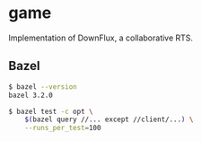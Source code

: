 # game
Implementation of DownFlux, a collaborative RTS.

## Bazel

```bash
$ bazel --version
bazel 3.2.0

$ bazel test -c opt \
    $(bazel query //... except //client/...) \
    --runs_per_test=100
```
